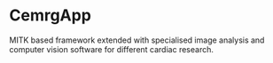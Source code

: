 # CemrgApp
MITK based framework extended with specialised image analysis and computer vision software for different cardiac research.
